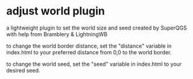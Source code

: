 # adjust world plugin
a lightweight plugin to set the world size and seed
created by SuperQGS with help from Bramblery & LightningWB

to change the world border distance, set the "distance" variable in index.html to your preferred distance from 0,0 to the world border.

to change the world seed, set the "seed" variable in index.html to your desired seed.